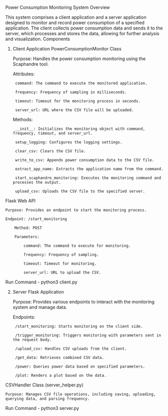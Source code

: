 Power Consumption Monitoring System
Overview

This system comprises a client application and a server application designed to monitor and record power consumption of a specified application. The client collects power consumption data and sends it to the server, which processes and stores the data, allowing for further analysis and visualization.
Components


1. Client Application
PowerConsumptionMonitor Class

    Purpose: Handles the power consumption monitoring using the Scaphandre tool.

    Attributes:

        command: The command to execute the monitored application.

        frequency: Frequency of sampling in milliseconds.

        timeout: Timeout for the monitoring process in seconds.

        server_url: URL where the CSV file will be uploaded.

    Methods:

        __init__: Initializes the monitoring object with command, frequency, timeout, and server_url.

        setup_logging: Configures the logging settings.

        clear_csv: Clears the CSV file.

        write_to_csv: Appends power consumption data to the CSV file.

        extract_app_name: Extracts the application name from the command.

        start_scaphandre_monitoring: Executes the monitoring command and processes the output.

        upload_csv: Uploads the CSV file to the specified server.

Flask Web API

    Purpose: Provides an endpoint to start the monitoring process.

    Endpoint: /start_monitoring

        Method: POST

        Parameters:

            command: The command to execute for monitoring.

            frequency: Frequency of sampling.

            timeout: Timeout for monitoring.

            server_url: URL to upload the CSV.

Run Command - python3 client.py 

<!-- Note
in file client_helper.py ,
variable CLIENT_NAME is hardcoded currently , if using multile clients use unique names for all the clients
 -->

2. Server Flask Application  

    Purpose: Provides various endpoints to interact with the monitoring system and manage data.

    Endpoints:

        /start_monitoring: Starts monitoring on the client side.

        /trigger_monitoring: Triggers monitoring with parameters sent in the request body.

        /upload_csv: Handles CSV uploads from the client.

        /get_data: Retrieves combined CSV data.

        /power: Queries power data based on specified parameters.

        /plot: Renders a plot based on the data.

CSVHandler Class (server_helper.py)

    Purpose: Manages CSV file operations, including saving, uploading, querying data, and parsing frequency.

Run Command - python3 server.py 



    
